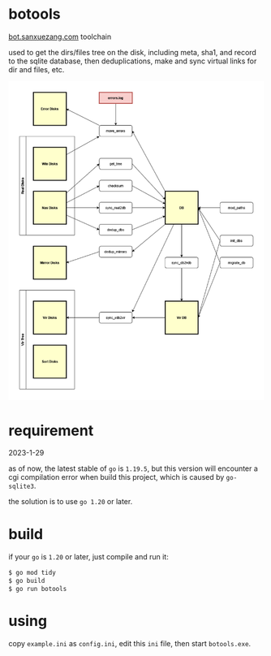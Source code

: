 # botools
[bot.sanxuezang.com](https://bot.sanxuezang.com) toolchain

used to get the dirs/files tree on the disk, including meta, sha1, and record to the sqlite database, then deduplications, make and sync virtual links for dir and files, etc.

![chart](https://github.com/vagra/botools/blob/b1e4b014c9b9284c50cda389c7c12c99a3bac319/assets/chart.png)

# requirement
2023-1-29

as of now, the latest stable of `go` is `1.19.5`, but this version will encounter a cgi compilation error when build this project, which is caused by `go-sqlite3`.

the solution is to use `go 1.20` or later.

# build
if your `go` is `1.20` or later, just compile and run it:
```
$ go mod tidy
$ go build
$ go run botools
```

# using
copy `example.ini` as `config.ini`, edit this `ini` file, then start `botools.exe`.
